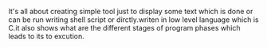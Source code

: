 It's all about creating simple tool just 
to display some text which is done or can be run writing  shell script or dirctly.writen in low level language which is C.it also shows what are the different stages of program phases which leads to its to excution. 
